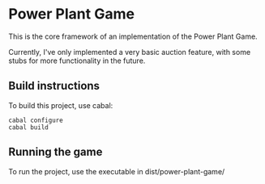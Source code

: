 # Power Plant Game

This is the core framework of an implementation of the Power Plant Game.

Currently, I've only implemented a very basic auction feature, with some stubs for more functionality in the future.

## Build instructions

To build this project, use cabal:

    cabal configure
	cabal build

## Running the game
	
To run the project, use the executable in dist/power-plant-game/